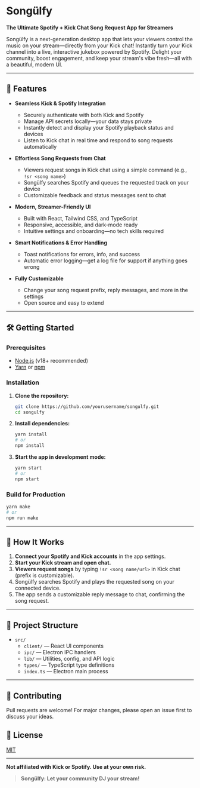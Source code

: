 # Songülfy

**The Ultimate Spotify + Kick Chat Song Request App for Streamers**

Songülfy is a next-generation desktop app that lets your viewers control the music on your stream—directly from your Kick chat! Instantly turn your Kick channel into a live, interactive jukebox powered by Spotify. Delight your community, boost engagement, and keep your stream's vibe fresh—all with a beautiful, modern UI.

---

## 🚀 Features

- **Seamless Kick & Spotify Integration**
    - Securely authenticate with both Kick and Spotify
    - Manage API secrets locally—your data stays private
    - Instantly detect and display your Spotify playback status and devices
    - Listen to Kick chat in real time and respond to song requests automatically

- **Effortless Song Requests from Chat**
    - Viewers request songs in Kick chat using a simple command (e.g., `!sr <song name>`)
    - Songülfy searches Spotify and queues the requested track on your device
    - Customizable feedback and status messages sent to chat

- **Modern, Streamer-Friendly UI**
    - Built with React, Tailwind CSS, and TypeScript
    - Responsive, accessible, and dark-mode ready
    - Intuitive settings and onboarding—no tech skills required

- **Smart Notifications & Error Handling**
    - Toast notifications for errors, info, and success
    - Automatic error logging—get a log file for support if anything goes wrong

- **Fully Customizable**
    - Change your song request prefix, reply messages, and more in the settings
    - Open source and easy to extend

---

## 🛠️ Getting Started

### Prerequisites

- [Node.js](https://nodejs.org/) (v18+ recommended)
- [Yarn](https://yarnpkg.com/) or [npm](https://www.npmjs.com/)

### Installation

1. **Clone the repository:**
    ```sh
    git clone https://github.com/yourusername/songulfy.git
    cd songulfy
    ```
2. **Install dependencies:**
    ```sh
    yarn install
    # or
    npm install
    ```
3. **Start the app in development mode:**
    ```sh
    yarn start
    # or
    npm start
    ```

### Build for Production

```sh
yarn make
# or
npm run make
```

---

## 🎤 How It Works

1. **Connect your Spotify and Kick accounts** in the app settings.
2. **Start your Kick stream and open chat.**
3. **Viewers request songs** by typing `!sr <song name/url>` in Kick chat (prefix is customizable).
4. Songülfy searches Spotify and plays the requested song on your connected device.
5. The app sends a customizable reply message to chat, confirming the song request.

---

## 📁 Project Structure

- `src/`
    - `client/` — React UI components
    - `ipc/` — Electron IPC handlers
    - `lib/` — Utilities, config, and API logic
    - `types/` — TypeScript type definitions
    - `index.ts` — Electron main process

---

## 🤝 Contributing

Pull requests are welcome! For major changes, please open an issue first to discuss your ideas.

## 📄 License

[MIT](LICENSE)

---

**Not affiliated with Kick or Spotify. Use at your own risk.**

> **Songülfy: Let your community DJ your stream!**
